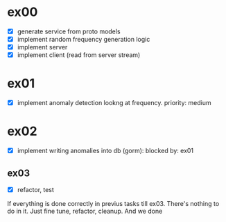 # ex00
- [x] generate service from proto models
- [x] implement random frequency generation logic
- [x] implement server
- [x] implement client (read from server stream)

# ex01
- [x] implement anomaly detection lookng at frequency. priority: medium

# ex02
- [x] implement writing anomalies into db (gorm): blocked by: ex01

## ex03
- [x] refactor, test

If everything is done correctly in previus tasks till ex03. There's nothing to do in it. Just fine tune, refactor, cleanup. And we done
